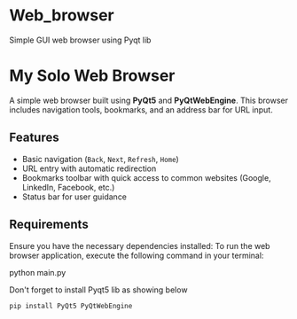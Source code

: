 # Web_browser
Simple GUI web browser using Pyqt lib 
# My Solo Web Browser

A simple web browser built using **PyQt5** and **PyQtWebEngine**. This browser includes navigation tools, bookmarks, and an address bar for URL input.

## Features
- Basic navigation (`Back`, `Next`, `Refresh`, `Home`)
- URL entry with automatic redirection
- Bookmarks toolbar with quick access to common websites (Google, LinkedIn, Facebook, etc.)
- Status bar for user guidance

## Requirements
Ensure you have the necessary dependencies installed:
To run the web browser application, execute the following command in your terminal:

python main.py

Don't forget to install Pyqt5 lib as showing below

```bash
pip install PyQt5 PyQtWebEngine